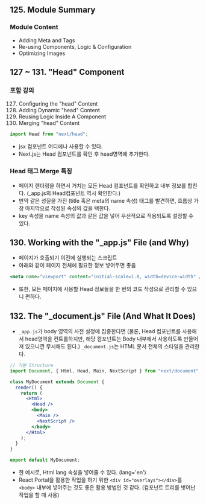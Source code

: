 ## 125. Module Summary

### Module Content

- Adding Meta and <head> Tags
- Re-using Components, Logic & Configuration
- Optimizing Images

## 127 ~ 131. "Head" Component

### 포함 강의

127. Configuring the "head" Content
128. Adding Dynamic "head" Content
129. Reusing Logic Inside A Component
130. Merging "head" Content

```jsx
import Head from "next/head";
```

- jsx 컴포넌트 어디에나 사용할 수 있다.
- Next.js는 Head 컴포넌트를 확인 후 head영역에 추가한다.

### Head 태그 Merge 특징

- 페이지 렌더링을 하면서 거치는 모든 Head 컴포넌트를 확인하고 내부 정보를 합친다. (\_app.js의 Head컴포넌트 역시 확인한다.)
- 만약 같은 성질을 가진 (title 혹은 meta의 name 속성) 태그를 발견하면, 흐름상 가장 마지막으로 작성된 속성의 값을 택한다.
- key 속성을 name 속성의 값과 같은 값을 넣어 우선적으로 적용되도록 설정할 수 있다.

## 130. Working with the "\_app.js" File (and Why)

- 페이지가 호출되기 이전에 실행되는 스크립트
- 아래와 같이 페이지 전체에 필요한 정보 넣어두면 좋음

```jsx
<meta name="viewport" content="initial-scale=1.0, width=device-width" />
```

- 또한, 모든 페이지에 사용할 Head 정보들을 한 번의 코드 작성으로 관리할 수 있으니 편하다.

## 132. The "\_document.js" File (And What It Does)

- `_app.js`가 body 영역의 사전 설정에 집중한다면 (물론, Head 컴포넌트를 사용해서 head영역을 컨트롤하지만, 해당 컴포넌트는 Body 내부에서 사용하도록 만들어져 있으니깐 무시해도 된다.) `_document.js`는 HTML 문서 전체의 스타일을 관리한다.

```jsx
// 기본 Structure
import Document, { Html, Head, Main, NextScript } from "next/document";

class MyDocument extends Document {
  render() {
    return (
      <Html>
        <Head />
        <body>
          <Main />
          <NextScript />
        </body>
      </Html>
    );
  }
}

export default MyDocument;
```

- 한 예시로, Html lang 속성을 넣어줄 수 있다. (lang='en')
- React Portal을 활용한 작업을 하기 위한 `<div id="overlays"></div>`를 `<body>` 내부에 넣어주는 것도 좋은 활용 방법인 것 같다. (컴포넌트 트리를 벗어난 작업을 할 때 사용)
